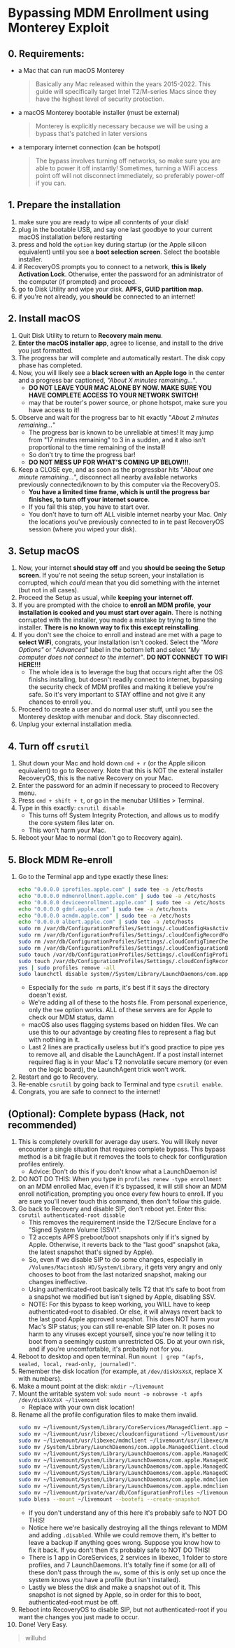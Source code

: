 # Bypassing MDM Enrollment using Monterey Exploit

## 0. Requirements: 
   - a Mac that can run macOS Monterey
     > Basically any Mac released within the years 2015-2022. This guide will specifically target Intel T2/M-series Macs since they have the highest level of security protection. 
   - a macOS Monterey bootable installer (must be external)
     > Monterey is explicitly necessary because we will be using a bypass that's patched in later versions
   - a temporary internet connection (can be hotspot)
     > The bypass involves turning off networks, so make sure you are able to power it off instantly! Sometimes, turning a WiFi access point off will not disconnect immediately, so preferably power-off if you can. 

## 1. Prepare the installation
 1. make sure you are ready to wipe all conntents of your disk! 
 2. plug in the bootable USB, and say one last goodbye to your current macOS installation before restarting
 3. press and hold the `option` key during startup (or the Apple silicon equivalent) until you see a **boot selection screen**. Select the bootable installer. 
 4. if RecoveryOS prompts you to connect to a network, **this is likely Activation Lock**. Otherwise, enter the password for an administrator of the computer (if prompted) and proceed. 
 5. go to Disk Utility and wipe your disk. **APFS, GUID partition map**. 
 6. if you're not already, you **should** be connected to an internet! 

## 2. Install macOS
1. Quit Disk Utility to return to **Recovery main menu**. 
2. **Enter the macOS installer app**, agree to license, and install to the drive you just formatted. 
3. The progress bar will complete and automatically restart. The disk copy phase has completed. 
4. Now, you will likely see a **black screen with an Apple logo** in the center and a progress bar captioned, *"About X minutes remaining..."*. 
   - **DO NOT LEAVE YOUR MAC ALONE BY NOW. MAKE SURE YOU HAVE COMPLETE ACCESS TO YOUR NETWORK SWITCH!** 
   - may that be router's power source, or phone hotspot, make sure you have access to it!
5. Observe and wait for the progress bar to hit exactly "*About 2 minutes remaining...*"
   - The progress bar is known to be unreliable at times! It may jump from "17 minutes remaining" to 3 in a sudden, and it also isn't proportional to the time remaining of the install! 
   - So don't try to time the progress bar!  
   - **DO NOT MESS UP FOR WHAT'S COMING UP BELOW!!!**. 
6. Keep a CLOSE eye, and as soon as the progressbar hits "*About one minute remaining...*", disconnect all nearby available networks previously connected/known to by this computer via the RecoveryOS. 
   - **You have a limited time frame, which is until the progress bar finishes, to turn off your internet source**. 
   - If you fail this step, you have to start over. 
   - You don't have to turn off ALL visible internet nearby your Mac. Only the locations you've previously connected to in te past RecoveryOS session (where you wiped your disk). 

## 3. Setup macOS
 1. Now, your internet **should stay off** and you **should be seeing the Setup screen**. If you're not seeing the setup screen, your installation is corrupted, which *could* mean that you did something with the internet (but not in all cases).
 2.  Proceed the Setup as usual, while **keeping your internet off**. 
 3.  If you are prompted with the choice to **enroll an MDM profile**, **your installation is cooked and you must start over again**. There is nothing corrupted with the installer, you made a mistake by trying to time the installer. **There is no known way to fix this except reinstalling**. 
 4. If you don't see the choice to enroll and instead are met with a page to **select WiFi**, congrats, your installation isn't cooked. Select the *"More Options"* or "*Advanced*" label in the bottom left and select *"My computer does not connect to the internet"*. **DO NOT CONNECT TO WIFI HERE!!!** 
     - The whole idea is to leverage the bug that occurs right after the OS finishs installing, but doesn't readily connect to internet, bypassing the security check of MDM profiles and making it believe you're safe. So it's very important to STAY offline and not give it any chances to enroll you. 
 5. Proceed to create a user and do normal user stuff, until you see the Monterey desktop with menubar and dock. Stay disconnected. 
 6. Unplug your external installation media. 

## 4. Turn off `csrutil`
1. Shut down your Mac and hold down `cmd + r` (or the Apple silicon equivalent) to go to Recovery. Note that this is NOT the exteral installer RecoveryOS, this is the native Recovery on your Mac. 
2. Enter the password for an admin if necessary to proceed to Recovery menu. 
3. Press `cmd + shift + t`, or go in the menubar Utilities > Terminal. 
4. Type in this exactly: `csrutil disable`
   - This turns off System Integrity Protection, and allows us to modify the core system files later on. 
   - This won't harm your Mac. 
5. Reboot your Mac to normal (don't go to Recovery again). 

## 5. Block MDM Re-enroll
1. Go to the Terminal app and type exactly these lines: 
    ```zsh
    echo "0.0.0.0 iprofiles.apple.com" | sudo tee -a /etc/hosts
    echo "0.0.0.0 mdmenrollment.apple.com" | sudo tee -a /etc/hosts
    echo "0.0.0.0 deviceenrollment.apple.com" | sudo tee -a /etc/hosts
    echo "0.0.0.0 gdmf.apple.com" | sudo tee -a /etc/hosts
    echo "0.0.0.0 acmdm.apple.com" | sudo tee -a /etc/hosts
    echo "0.0.0.0 albert.apple.com" | sudo tee -a /etc/hosts
    sudo rm /var/db/ConfigurationProfiles/Settings/.cloudConfigHasActivationRecord
    sudo rm /var/db/ConfigurationProfiles/Settings/.cloudConfigRecordFound
    sudo rm /var/db/ConfigurationProfiles/Settings/.cloudConfigTimerCheck
    sudo rm /var/db/ConfigurationProfiles/Settings/.cloudConfigurationBits
    sudo touch /var/db/ConfigurationProfiles/Settings/.cloudConfigProfileInstalled
    sudo touch /var/db/ConfigurationProfiles/Settings/.cloudConfigRecordNotFound
    yes | sudo profiles remove -all
    sudo launchctl disable system//System/Library/LaunchDaemons/com.apple.ManagedClientAgent.enrollagent
    ```
   - Especially for the `sudo rm` parts, it's best if it says the directory doesn't exist. 
   - We're adding all of these to the hosts file. From personal experience, only the `tee` option works. ALL of these servers are for Apple to check our MDM status, damn
   - macOS also uses flagging systems based on hidden files. We can use this to our advantage by creating files to represent a flag but with nothiing in it. 
   - Last 2 lines are practically useless but it's good practice to pipe yes to remove all, and disable the LaunchAgent. If a post install internet required flag is in your Mac's T2 nonvolatile secure memory (or even on the logic board), the LaunchAgent trick won't work. 
2. Restart and go to Recovery. 
3. Re-enable `csrutil` by going back to Terminal and type `csrutil enable`. 
4. Congrats, you are safe to connect to the internet! 

## (Optional): Complete bypass (Hack, not recommended)
1. This is completely overkill for average day users. You will likely never encounter a single situation that requires complete bypass. This bypass method is a bit fragile but it removes the tools to check for configuration profiles entirely. 
   - Advice: Don't do this if you don't know what a LaunchDaemon is! 
2. DO NOT DO THIS: When you type in `profiles renew -type enrollment` on an MDM enrolled Mac, even if it's bypassed, it will still show an MDM enroll notification, prompting you once every few hours to enroll. If you are sure you'll never touch this command, then don't follow this guide. 
3. Go back to Recovery and disable SIP, don't reboot yet. Enter this: `csrutil authenticated-root disable`
   - This removes the requirement inside the T2/Secure Enclave for a "Signed System Volume (SSV)". 
   - T2 accepts APFS preboot/boot snapshots only if it's signed by Apple. Otherwise, it reverts back to the "last good" snapshot (aka, the latest snapshot that's signed by Apple). 
   - So, even if we disable SIP to do some changes, especially in `/Volumes/Macintosh HD/System/Library`, it gets very angry and only chooses to boot from the last notarized snapshot, making our changes ineffective. 
   - Using authenticated-root basically tells T2 that it's safe to boot from a snapshot we modified but isn't signed by Apple, disabling SSV. 
   - NOTE: For this bypass to keep working, you WILL have to keep authenticated-root to disabled. Or else, it will always revert back to the last good Apple approved snapshot. This does NOT harm your Mac's SIP status; you can still re-enable SIP later on. It poses no harm to any viruses except yourself, since you're now telling it to boot from a seemingly custom unrestricted OS. Do at your own risk, and if you're uncomfortable, it's probably not for you. 
4. Reboot to desktop and open terminal. Run `mount | grep "(apfs, sealed, local, read-only, journaled)"`. 
5. Remember the disk location (for example, at `/dev/diskXsXsX`, replace X with numbers). 
6. Make a mount point at the disk: `mkdir ~/livemount`
7. Mount the writable system vol: `sudo mount -o nobrowse -t apfs /dev/diskXsXsX ~/livemount`
   - Replace with your own disk location! 
8. Rename all the profile configuration files to make them invalid. 
    ```zsh
    sudo mv ~/livemount/System/Library/CoreServices/ManagedClient.app ~/livemount/System/Library/CoreServices/ManagedClient.app.disabled 
    sudo mv ~/livemount/usr/libexec/cloudconfigurationd ~/livemount/usr/libexec/cloudconfigurationd.disabled
    sudo mv ~/livemount/usr/libexec/mdmclient ~/livemount/usr/libexec/mdmclient.disabled
    sudo mv /System/Library/LaunchDaemons/com.apple.ManagedClient.cloudconfigurationd.plist ~/livemount/System/Library/LaunchDaemons/com.apple.ManagedClient.cloudconfigurationd.plist.disabled
    sudo mv ~/livemount/System/Library/LaunchDaemons/com.apple.ManagedClient.enroll.plist ~/livemount/System/Library/LaunchDaemons/com.apple.ManagedClient.enroll.plist.disabled
    sudo mv ~/livemount/System/Library/LaunchDaemons/com.apple.ManagedClient.mechanism.plist ~/livemount/System/Library/LaunchDaemons/com.apple.ManagedClient.mechanism.plist.disabled
    sudo mv ~/livemount/System/Library/LaunchDaemons/com.apple.ManagedClient.plist ~/livemount/System/Library/LaunchDaemons/com.apple.ManagedClient.plist.disabled
    sudo mv ~/livemount/System/Library/LaunchDaemons/com.apple.ManagedClient.startup.plist ~/livemount/System/Library/LaunchDaemons/com.apple.ManagedClient.startup.plist.disabled
    sudo mv ~/livemount/System/Library/LaunchDaemons/com.apple.mdmclient.daemon.plist ~/livemount/System/Library/LaunchDaemons/com.apple.mdmclient.daemon.plist.disabled
    sudo mv ~/livemount/System/Library/LaunchDaemons/com.apple.mdmclient.runatboot.plist ~/livemount/System/Library/LaunchDaemons/com.apple.mdmclient.runatboot.plist.disabled
    sudo mv ~/livemount/private/var/db/ConfigurationProfiles ~/livemount/private/var/db/ConfigurationProfiles.old
    sudo bless --mount ~/livemount --bootefi --create-snapshot
    ```
   - If you don't understand any of this here it's probably safe to NOT DO THIS! 
   - Notice here we're basically destroying all the things relevant to MDM and adding `.disabled`. While we could remove them, it's better to leave a backup if anything goes wrong. Suppose you know how to fix it back. If you don't then it's probably safe to NOT DO THIS! 
   - There is 1 app in CoreServices, 2 services in libexec, 1 folder to store profiles, and 7 LaunchDaemons. It's totally fine if some (or all) of these don't pass through the `mv`, some of this is only set up once the system knows you have a profile (but isn't installed). 
   - Lastly we bless the disk and make a snapshot out of it. This snapshot is not signed by Apple, so in order for this to boot, authenticated-root must be off. 
9. Reboot into RecoveryOS to disable SIP, but not authenticated-root if you want the changes you just made to occur. 
10. Done! Very Easy. 

> willuhd
